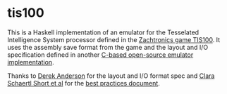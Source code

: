 # tis100

This is a Haskell implementation of an emulator for the Tesselated Intelligence System processor defined in the [Zachtronics game TIS100](http://www.zachtronics.com/tis-100/). It uses the assembly save format from the game and the layout and I/O specification defined in another [C-based open-source emulator implementation](https://github.com/Phlarx/tis).

Thanks to [Derek Anderson](https://github.com/Phlarx) for the layout and I/O format spec and [Clara Schaertl Short et al](https://github.com/kk4ead) for the [best practices document](https://kk4ead.github.io/tis-100/).
